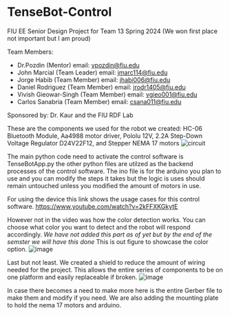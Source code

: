 # TenseBot-Control
FIU EE Senior Design Project for Team 13 Spring 2024 (We won first place not important but I am proud)

Team Members:
* Dr.Pozdin (Mentor) email: vpozdin@fiu.edu
* John Marcial (Team Leader) email: jmarc114@fiu.edu
* Jorge Habib (Team Member) email: jhabi006@fiu.edu
* Daniel Rodriguez (Team Member) email: jrodr1405@fiu.edu
* Vivish Gieowar-Singh (Team Member) email: vgieo001@fiu.edu
* Carlos Sanabria (Team Member) email: csana011@fiu.edu
  
Sponsored by: Dr. Kaur and the FIU RDF Lab

These are the components we used for the robot we created: HC-06 Bluetooth Module, Aa4988 motor driver, Pololu 12V, 2.2A Step-Down Voltage Regulator D24V22F12, and Stepper NEMA 17 motors
![circuit](https://github.com/jm01146/TenseBot-Control/assets/59844100/98bbffdd-5261-472a-81bf-2402b0952ccd)

The main python code need to activate the control software is TenseBotApp.py the other python files are utilzed as the backend processes of the control software.
The ino file is for the arduino you plan to use and you can modify the steps it takes but the logic is uses should remain untouched unless you modified the amount of motors in use.

For using the device this link shows the usage cases for this control software. https://www.youtube.com/watch?v=2kFFXKGkytE

However not in the video was how the color detection works. 
You can choose what color you want to detect and the robot will respond accordingly.
*We have not added this part as of yet but by the end of the semster we will have this done*
This is out figure to showcase the color option.
![image](https://github.com/jm01146/TenseBot-Control/assets/59844100/62d63483-08e5-4c6b-9273-7d36b83ae6b9)

Last but not least. We created a shield to reduce the amount of wiring needed for the project. This allows the entire series of components to be on one platform and easily replaceable if broken.
![image](https://github.com/jm01146/TenseBot-Control/assets/59844100/f1daa60e-cbbf-4800-a897-1da333bf714e)

In case there becomes a need to make more here is the entire Gerber file to make them and modify if you need.
We are also adding the mounting plate to hold the nema 17 motors and arduino.
